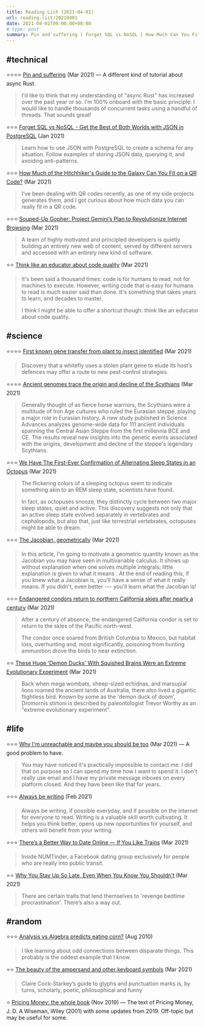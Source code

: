```yaml
---
title: Reading List (2021-04-01)
url: reading-list/20210401
date: 2021-04-01T09:00:00+08:00
# type: post
summary: Pin and suffering | Forget SQL vs NoSQL | How Much Can You Fit on a QR Code? | Project Gemini’s Plan to Revolutionize Internet Browsing | First known gene transfer from plant to insect identified | Ancient genomes trace the origin and decline of the Scythians | Alternating Sleep States in an Octopus | The Jacobian, geometrically | Endangered condors return to northern California skies | Why I'm unreachable | Always be writing | There’s a Better Way to Date Online | Analysis vs Algebra predicts eating corn?
---
```


## #technical

⭐⭐⭐⭐ [Pin and suffering](https://fasterthanli.me/articles/pin-and-suffering) (Mar 2021) &mdash; A different kind of tutorial about async Rust.

> I'd like to think that my understanding of "async Rust" has increased over the past year or so. I'm 100% onboard with the basic principle: I would like to handle thousands of concurrent tasks using a handful of threads. That sounds great!

⭐⭐⭐ [Forget SQL vs NoSQL - Get the Best of Both Worlds with JSON in PostgreSQL](https://arctype.com/blog/json-in-postgresql/) (Jan 2021)

> Learn how to use JSON with PostgreSQL to create a schema for any situation. Follow examples of storing JSON data, querying it, and avoiding anti-patterns.

⭐⭐⭐ [How Much of the Hitchhiker's Guide to the Galaxy Can You Fit on a QR Code?](https://mbuffett.com/posts/qr-code-hitchhikers-guide/) (Mar 2021)

> I've been dealing with QR codes recently, as one of my side projects generates them, and I got curious about how much data you can really fit in a QR code.

⭐⭐⭐ [Souped-Up Gopher: Project Gemini’s Plan to Revolutionize Internet Browsing](https://thenewstack.io/souped-up-gopher-project-geminis-plan-to-revolutionize-internet-browsing/) (Mar 2021)

> A team of highly motivated and principled developers is quietly building an entirely new web of content, served by different servers and accessed with an entirely new kind of software.

⭐⭐ [Think like an educator about code quality](https://adamzerner.bearblog.dev/think-like-an-educator-about-code-quality/) (Mar 2021)

> It's been said a thousand times: code is for humans to read, not for machines to execute. However, writing code that is easy for humans to read is much easier said than done. It's something that takes years to learn, and decades to master.
> 
> I think I might be able to offer a shortcut though: think like an educator about code quality.


## #science

⭐⭐⭐⭐ [First known gene transfer from plant to insect identified](https://www.nature.com/articles/d41586-021-00782-w) (Mar 2021)

> Discovery that a whitefly uses a stolen plant gene to elude its host’s defences may offer a route to new pest-control strategies.

⭐⭐⭐⭐ [Ancient genomes trace the origin and decline of the Scythians](https://phys.org/news/2021-03-ancient-genomes-decline-scythians.html) (Mar 2021)

> Generally thought of as fierce horse warriors, the Scythians were a multitude of Iron Age cultures who ruled the Eurasian steppe, playing a major role in Eurasian history. A new study published in Science Advances analyzes genome-wide data for 111 ancient individuals spanning the Central Asian Steppe from the first millennia BCE and CE. The results reveal new insights into the genetic events associated with the origins, development and decline of the steppe's legendary Scythians.

⭐⭐⭐ [We Have The First-Ever Confirmation of Alternating Sleep States in an Octopus](https://www.sciencealert.com/the-shifting-hues-of-sleeping-octopuses-indicate-a-second-sleep-state) (Mar 2021)

> The flickering colors of a sleeping octopus seem to indicate something akin to an REM sleep state, scientists have found.
> 
> In fact, as octopuses snooze, they distinctly cycle between two major sleep states, quiet and active. This discovery suggests not only that an active sleep state evolved separately in vertebrates and cephalopods, but also that, just like terrestrial vertebrates, octopuses might be able to dream.

⭐⭐⭐ [The Jacobian, geometrically](https://bollu.github.io/mathemagic/jacobian/index.html) (Mar 2021)
 
>  In this article, I'm going to motivate a geometric quantity known as the Jacobian you may have seen in multivariable calculus. It shows up without explanation when one solves multiple integrals; little explanation is given to what it means . At the end of reading this, if you knew what a Jacobian is, you'll have a sense of what it really means. If you didn't, even better --- you'll learn what the Jacobian is! 

⭐⭐⭐ [Endangered condors return to northern California skies after nearly a century](https://www.theguardian.com/us-news/2021/mar/26/california-condor-reintroduced-yurok-tribe) (Mar 2021)

> After a century of absence, the endangered California condor is set to return to the skies of the Pacific north-west.
> 
> The condor once soared from British Columbia to Mexico, but habitat loss, overhunting and, most significantly, poisoning from hunting ammunition drove the birds to near extinction.

⭐⭐ [These Huge 'Demon Ducks' With Squished Brains Were an Extreme Evolutionary Experiment](https://www.sciencealert.com/giant-demon-ducks-of-doom-had-to-squish-in-their-brains-despite-their-massive-heads) (Mar 2021)

> Back when mega wombats, sheep-sized echidnas, and marsupial lions roamed the ancient lands of Australia, there also lived a gigantic flightless bird. Known by some as the 'demon duck of doom', Dromornis stirtoni is described by paleontologist Trevor Worthy as an "extreme evolutionary experiment".


## #life

⭐⭐⭐ [Why I'm unreachable and maybe you should be too](https://levels.io/contact-me/) (Mar 2021) &mdash; A good problem to have.

> You may have noticed it's practically impossible to contact me. I did that on purpose so I can spend my time how I want to spend it. I don't really use email and I have my private message inboxes on every platform closed. And they have been like that for years.

⭐⭐⭐ [Always be writing](https://smarter.blog/always-be-writing/) (Feb 2021)

> Always be writing, if possible everyday, and if possible on the internet for everyone to read. Writing is a valuable skill worth cultivating. It helps you think better, opens up new opportunities for yourself, and others will benefit from your writing.

⭐⭐⭐ [There’s a Better Way to Date Online — If You Like Trains](https://www.theatlantic.com/technology/archive/2021/03/numtot-tinder-dating-site-transit-nerds/618434/) (Mar 2021)

> Inside NUMTinder, a Facebook dating group exclusively for people who are really into public transit.

⭐⭐ [Why You Stay Up So Late, Even When You Know You Shouldn’t](https://www.wired.com/story/sleep-procrastination-psychology-tips/) (Mar 2021)

> There are certain traits that lend themselves to 'revenge bedtime procrastination'. There’s also a way out.


## #random

⭐⭐⭐ [Analysis vs Algebra predicts eating corn?](http://bentilly.blogspot.com/2010/08/analysis-vs-algebra-predicts-eating.html?m=1) (Aug 2010)

> I like learning about odd connections between disparate things.  This probably is the oddest example that I know.

⭐⭐ [The beauty of the ampersand and other keyboard symbols](https://www.spectator.co.uk/article/the-beauty-of-the-ampersand-and-other-keyboard-symbols) (Mar 2021)

> Claire Cock-Starkey’s guide to glyphs and punctuation marks is, by turns, scholarly, poetic, philosophical and funny

⭐ [Pricing Money: the whole book](http://www.jdawiseman.com/PricingMoney.html) (Nov 2019) &mdash; The text of Pricing Money, J. D. A Wiseman, Wiley (2001) with some updates from 2019. Off-topic but may be useful for some.
